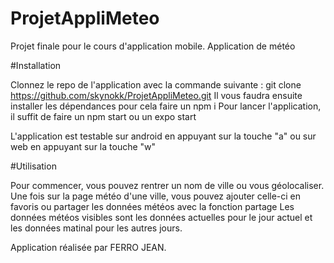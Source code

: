 # ProjetAppliMeteo

Projet finale pour le cours d'application mobile. Application de météo


#Installation

Clonnez le repo de l'application avec la commande suivante : git clone https://github.com/skynokk/ProjetAppliMeteo.git
Il vous faudra ensuite installer les dépendances pour cela faire un npm i
Pour lancer l'application, il suffit de faire un npm start ou un expo start

L'application est testable sur android en appuyant sur la touche "a" ou sur web en appuyant sur la touche "w"


#Utilisation

Pour commencer, vous pouvez rentrer un nom de ville ou vous géolocaliser.
Une fois sur la page météo d'une ville, vous pouvez ajouter celle-ci en favoris ou partager les données météos avec la fonction partage
Les données météos visibles sont les données actuelles pour le jour actuel et les données matinal pour les autres jours.


Application réalisée par FERRO JEAN.

